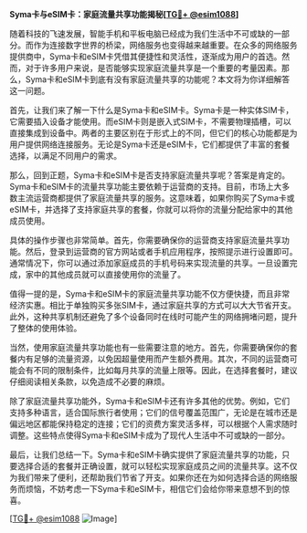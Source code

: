 **Syma卡与eSIM卡：家庭流量共享功能揭秘[[TG💪+ @esim1088](https://t.me/s/esim1088)]**

随着科技的飞速发展，智能手机和平板电脑已经成为我们生活中不可或缺的一部分。而作为连接数字世界的桥梁，网络服务也变得越来越重要。在众多的网络服务提供商中，Syma卡和eSIM卡凭借其便捷性和灵活性，逐渐成为用户的首选。然而，对于许多用户来说，是否能够实现家庭流量共享是一个重要的考量因素。那么，Syma卡和eSIM卡到底有没有家庭流量共享的功能呢？本文将为你详细解答这一问题。

首先，让我们来了解一下什么是Syma卡和eSIM卡。Syma卡是一种实体SIM卡，它需要插入设备才能使用。而eSIM卡则是嵌入式SIM卡，不需要物理插槽，可以直接集成到设备中。两者的主要区别在于形式上的不同，但它们的核心功能都是为用户提供网络连接服务。无论是Syma卡还是eSIM卡，它们都提供了丰富的套餐选择，以满足不同用户的需求。

那么，回到正题，Syma卡和eSIM卡是否支持家庭流量共享呢？答案是肯定的。Syma卡和eSIM卡的流量共享功能主要依赖于运营商的支持。目前，市场上大多数主流运营商都提供了家庭流量共享的服务。这意味着，如果你购买了Syma卡或eSIM卡，并选择了支持家庭共享的套餐，你就可以将你的流量分配给家中的其他成员使用。

具体的操作步骤也非常简单。首先，你需要确保你的运营商支持家庭流量共享功能。然后，登录到运营商的官方网站或者手机应用程序，按照提示进行设置即可。通常情况下，你可以通过添加家庭成员的手机号码来实现流量的共享。一旦设置完成，家中的其他成员就可以直接使用你的流量了。

值得一提的是，Syma卡和eSIM卡的家庭流量共享功能不仅方便快捷，而且非常经济实惠。相比于单独购买多张SIM卡，通过家庭共享的方式可以大大节省开支。此外，这种共享机制还避免了多个设备同时在线时可能产生的网络拥堵问题，提升了整体的使用体验。

当然，使用家庭流量共享功能也有一些需要注意的地方。首先，你需要确保你的套餐内有足够的流量资源，以免因超量使用而产生额外费用。其次，不同的运营商可能会有不同的限制条件，比如每月共享的流量上限等。因此，在选择套餐时，建议仔细阅读相关条款，以免造成不必要的麻烦。

除了家庭流量共享功能外，Syma卡和eSIM卡还有许多其他的优势。例如，它们支持多种语言，适合国际旅行者使用；它们的信号覆盖范围广，无论是在城市还是偏远地区都能保持稳定的连接；它们的资费方案灵活多样，可以根据个人需求随时调整。这些特点使得Syma卡和eSIM卡成为了现代人生活中不可或缺的一部分。

最后，让我们总结一下。Syma卡和eSIM卡确实提供了家庭流量共享的功能，只要选择合适的套餐并正确设置，就可以轻松实现家庭成员之间的流量共享。这不仅为我们带来了便利，还帮助我们节省了开支。如果你还在为如何选择合适的网络服务而烦恼，不妨考虑一下Syma卡和eSIM卡，相信它们会给你带来意想不到的惊喜。

[[TG💪+ @esim1088](https://t.me/s/esim1088) ![Image](https://i.postimg.cc/4NQfJmqS/Snipaste-2025-05-13-00-14-12.png)]